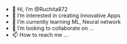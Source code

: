 - 👋 Hi, I’m @Ruchita872
- 👀 I’m interested in creating innovative Apps 
- 🌱 I’m currently learning ML, Neural network 
- 💞️ I’m looking to collaborate on ...
- 📫 How to reach me ...

<!---
Ruchita872/Ruchita872 is a ✨ special ✨ repository because its `README.md` (this file) appears on your GitHub profile.
You can click the Preview link to take a look at your changes.
--->
